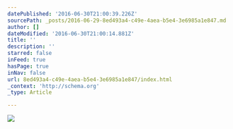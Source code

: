 ```yaml
---
datePublished: '2016-06-30T21:00:39.226Z'
sourcePath: _posts/2016-06-29-8ed493a4-c49e-4aea-b5e4-3e6985a1e847.md
author: []
dateModified: '2016-06-30T21:00:14.881Z'
title: ''
description: ''
starred: false
inFeed: true
hasPage: true
inNav: false
url: 8ed493a4-c49e-4aea-b5e4-3e6985a1e847/index.html
_context: 'http://schema.org'
_type: Article

---
```

![](https://imgflo.herokuapp.com/graph/vahj1ThiexotieMo/f43792d8e9f317ca2e7f73b3f76ef4db/croprotate.jpg?cropheight=2618&cropwidth=3961&degrees=0&input=https%3A%2F%2Fthe-grid-user-content.s3-us-west-2.amazonaws.com%2Fa9fc0bab-d2f1-466b-9d35-af3881e6e055.jpg&x=0&y=0)